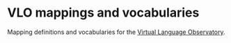 # VLO mappings and vocabularies
Mapping definitions and vocabularies for the [Virtual Language Observatory](https://github.com/clarin-eric/VLO).
